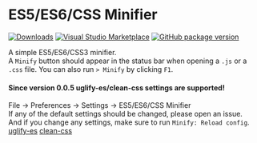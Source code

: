 # ES5/ES6/CSS Minifier

[![Downloads](https://img.shields.io/vscode-marketplace/d/olback.es6-css-minify.svg?label=Downloads)](https://marketplace.visualstudio.com/items?itemName=olback.es6-css-minify)
[![Visual Studio Marketplace](https://img.shields.io/vscode-marketplace/v/olback.es6-css-minify.svg?label=VS%20Code%20Marketplace)](https://marketplace.visualstudio.com/items?itemName=olback.es6-css-minify)
[![GitHub package version](https://img.shields.io/github/package-json/v/olback/es6-css-minify.svg?logo=github&label=Github)](#)

A simple ES5/ES6/CSS3 minifier.  
A `Minify` button should appear in the status bar when opening a `.js` or a `.css` file. You can also run `> Minify` by clicking `F1`.

#### Since version 0.0.5 uglify-es/clean-css settings are supported!
File -> Preferences -> Settings -> ES5/ES6/CSS Minifier  
If any of the default settings should be changed, please open an issue.  
And if you change any settings, make sure to run `Minify: Reload config`.  
[uglify-es](https://www.npmjs.com/package/uglify-es) [clean-css](https://www.npmjs.com/package/clean-css)
